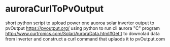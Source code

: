 # auroraCurlToPvOutput
short python script to upload power one auoroa solar inverter 
output to pvOutput https://pvoutput.org/
using python to run cli aurora "C" program http://www.curtronics.com/Solar/AuroraData.html#GetIt to downolad data from inverter
and construct  a curl command that uplaods it to pvOutput.com
